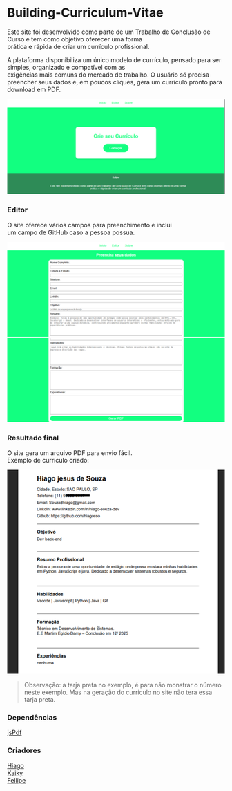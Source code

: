 # Building-Curriculum-Vitae

Este site foi desenvolvido como parte de um Trabalho de Conclusão de Curso e tem como objetivo oferecer uma forma  
prática e rápida de criar um currículo profissional.

A plataforma disponibiliza um único modelo de currículo, pensado para ser simples, organizado e compatível com as  
exigências mais comuns do mercado de trabalho. O usuário só precisa preencher seus dados e, em poucos cliques, gera um currículo pronto para download em PDF.

![Tela inicial](./img/tela-inicial.png)

### Editor
O site oferece vários campos para preenchimento e inclui  
um campo de GitHub caso a pessoa possua.

![Tela editor parte 1](./img/tela-editor.png)  
![Tela editor parte 2](./img/tela-editor2.png)

### Resultado final

O site gera um arquivo PDF para envio fácil.  
Exemplo de currículo criado:  

![Currículo de exemplo](./img/exemplo.png)
> Observação: a tarja preta no exemplo, é para não monstrar o número neste exemplo. Mas na geração do currículo no site não tera essa tarja preta.

### Dependências

[jsPdf](https://mozilla.github.io/pdf.js/getting_started/)

### Criadores
[Hiago](https://github.com/hiagosso)  
[Kaiky](https://github.com/KKZITOS)  
[Fellipe](https://github.com/Flipinho)
